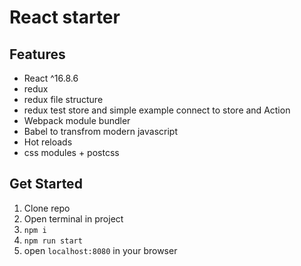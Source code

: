 # React starter 

## Features
* React ^16.8.6
* redux
* redux file structure 
* redux test store and simple example connect to store and Action  
* Webpack module bundler
* Babel to transfrom modern javascript
* Hot reloads
* css modules + postcss

## Get Started

1. Clone repo
2. Open terminal in project
3. `npm i` 
4. `npm run start` 
5. open `localhost:8080` in your browser 
